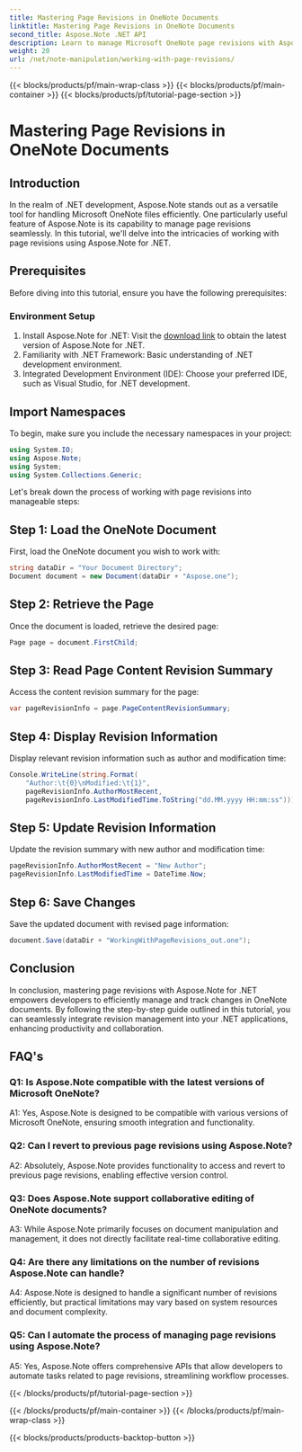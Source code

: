 ```yaml
---
title: Mastering Page Revisions in OneNote Documents
linktitle: Mastering Page Revisions in OneNote Documents
second_title: Aspose.Note .NET API
description: Learn to manage Microsoft OneNote page revisions with Aspose.Note. Step-by-step guide for seamless integration and version control in your .NET applications.
weight: 20
url: /net/note-manipulation/working-with-page-revisions/
---
```


{{< blocks/products/pf/main-wrap-class >}}
{{< blocks/products/pf/main-container >}}
{{< blocks/products/pf/tutorial-page-section >}}

# Mastering Page Revisions in OneNote Documents

## Introduction

In the realm of .NET development, Aspose.Note stands out as a versatile tool for handling Microsoft OneNote files efficiently. One particularly useful feature of Aspose.Note is its capability to manage page revisions seamlessly. In this tutorial, we'll delve into the intricacies of working with page revisions using Aspose.Note for .NET.

## Prerequisites

Before diving into this tutorial, ensure you have the following prerequisites:

### Environment Setup

1. Install Aspose.Note for .NET: Visit the [download link](https://releases.aspose.com/note/net/) to obtain the latest version of Aspose.Note for .NET.
2. Familiarity with .NET Framework: Basic understanding of .NET development environment.
3. Integrated Development Environment (IDE): Choose your preferred IDE, such as Visual Studio, for .NET development.

## Import Namespaces

To begin, make sure you include the necessary namespaces in your project:

```csharp
using System.IO;
using Aspose.Note;
using System;
using System.Collections.Generic;
```

Let's break down the process of working with page revisions into manageable steps:

## Step 1: Load the OneNote Document

First, load the OneNote document you wish to work with:

```csharp
string dataDir = "Your Document Directory";
Document document = new Document(dataDir + "Aspose.one");
```

## Step 2: Retrieve the Page

Once the document is loaded, retrieve the desired page:

```csharp
Page page = document.FirstChild;
```

## Step 3: Read Page Content Revision Summary

Access the content revision summary for the page:

```csharp
var pageRevisionInfo = page.PageContentRevisionSummary;
```

## Step 4: Display Revision Information

Display relevant revision information such as author and modification time:

```csharp
Console.WriteLine(string.Format(
    "Author:\t{0}\nModified:\t{1}",
    pageRevisionInfo.AuthorMostRecent,
    pageRevisionInfo.LastModifiedTime.ToString("dd.MM.yyyy HH:mm:ss")));
```

## Step 5: Update Revision Information

Update the revision summary with new author and modification time:

```csharp
pageRevisionInfo.AuthorMostRecent = "New Author";
pageRevisionInfo.LastModifiedTime = DateTime.Now;
```

## Step 6: Save Changes

Save the updated document with revised page information:

```csharp
document.Save(dataDir + "WorkingWithPageRevisions_out.one");
```

## Conclusion

In conclusion, mastering page revisions with Aspose.Note for .NET empowers developers to efficiently manage and track changes in OneNote documents. By following the step-by-step guide outlined in this tutorial, you can seamlessly integrate revision management into your .NET applications, enhancing productivity and collaboration.

## FAQ's

### Q1: Is Aspose.Note compatible with the latest versions of Microsoft OneNote?

A1: Yes, Aspose.Note is designed to be compatible with various versions of Microsoft OneNote, ensuring smooth integration and functionality.

### Q2: Can I revert to previous page revisions using Aspose.Note?

A2: Absolutely, Aspose.Note provides functionality to access and revert to previous page revisions, enabling effective version control.

### Q3: Does Aspose.Note support collaborative editing of OneNote documents?

A3: While Aspose.Note primarily focuses on document manipulation and management, it does not directly facilitate real-time collaborative editing.

### Q4: Are there any limitations on the number of revisions Aspose.Note can handle?

A4: Aspose.Note is designed to handle a significant number of revisions efficiently, but practical limitations may vary based on system resources and document complexity.

### Q5: Can I automate the process of managing page revisions using Aspose.Note?

A5: Yes, Aspose.Note offers comprehensive APIs that allow developers to automate tasks related to page revisions, streamlining workflow processes.

{{< /blocks/products/pf/tutorial-page-section >}}

{{< /blocks/products/pf/main-container >}}
{{< /blocks/products/pf/main-wrap-class >}}

{{< blocks/products/products-backtop-button >}}
